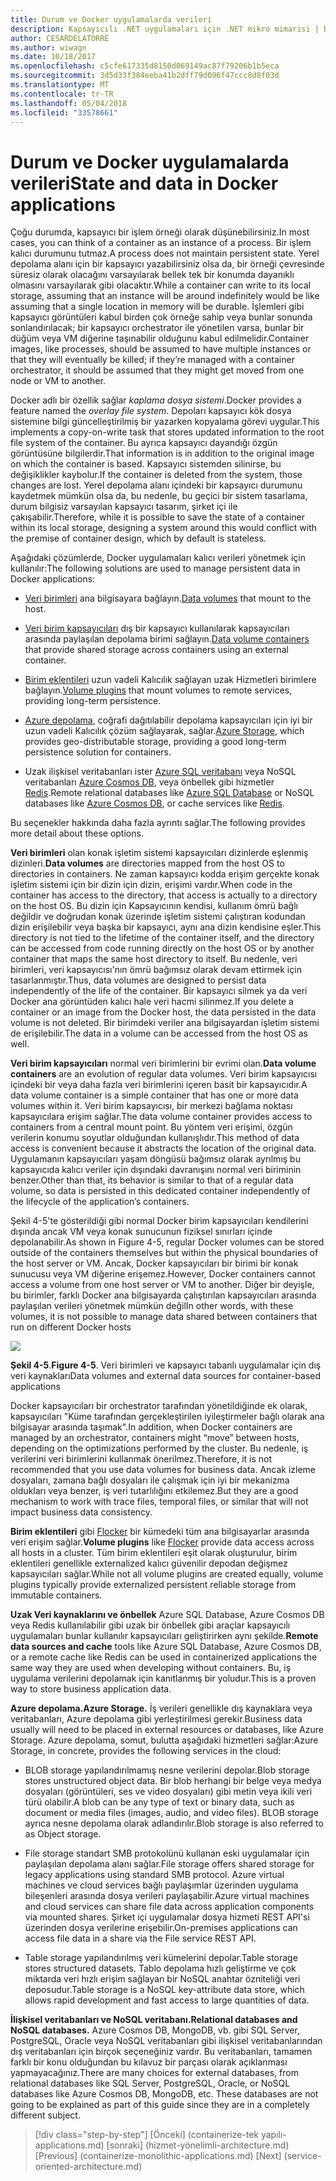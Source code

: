```yaml
---
title: Durum ve Docker uygulamalarda verileri
description: Kapsayıcılı .NET uygulamaları için .NET mikro mimarisi | Durum ve Docker uygulamalarda verileri
author: CESARDELATORRE
ms.author: wiwagn
ms.date: 10/18/2017
ms.openlocfilehash: c5cfe617335d8150d069149ac87f79206b1b5eca
ms.sourcegitcommit: 3d5d33f384eeba41b2dff79d096f47ccc8d8f03d
ms.translationtype: MT
ms.contentlocale: tr-TR
ms.lasthandoff: 05/04/2018
ms.locfileid: "33578661"
---
```

# <a name="state-and-data-in-docker-applications"></a><span data-ttu-id="1a35a-103">Durum ve Docker uygulamalarda verileri</span><span class="sxs-lookup"><span data-stu-id="1a35a-103">State and data in Docker applications</span></span>

<span data-ttu-id="1a35a-104">Çoğu durumda, kapsayıcı bir işlem örneği olarak düşünebilirsiniz.</span><span class="sxs-lookup"><span data-stu-id="1a35a-104">In most cases, you can think of a container as an instance of a process.</span></span> <span data-ttu-id="1a35a-105">Bir işlem kalıcı durumunu tutmaz.</span><span class="sxs-lookup"><span data-stu-id="1a35a-105">A process does not maintain persistent state.</span></span> <span data-ttu-id="1a35a-106">Yerel depolama alanı için bir kapsayıcı yazabilirsiniz olsa da, bir örneği çevresinde süresiz olarak olacağını varsayılarak bellek tek bir konumda dayanıklı olmasını varsayılarak gibi olacaktır.</span><span class="sxs-lookup"><span data-stu-id="1a35a-106">While a container can write to its local storage, assuming that an instance will be around indefinitely would be like assuming that a single location in memory will be durable.</span></span> <span data-ttu-id="1a35a-107">İşlemleri gibi kapsayıcı görüntüleri kabul birden çok örneğe sahip veya bunlar sonunda sonlandırılacak; bir kapsayıcı orchestrator ile yönetilen varsa, bunlar bir düğüm veya VM diğerine taşınabilir olduğunu kabul edilmelidir.</span><span class="sxs-lookup"><span data-stu-id="1a35a-107">Container images, like processes, should be assumed to have multiple instances or that they will eventually be killed; if they’re managed with a container orchestrator, it should be assumed that they might get moved from one node or VM to another.</span></span>

<span data-ttu-id="1a35a-108">Docker adlı bir özellik sağlar *kaplama dosya sistemi*.</span><span class="sxs-lookup"><span data-stu-id="1a35a-108">Docker provides a feature named the *overlay file system*.</span></span> <span data-ttu-id="1a35a-109">Depoları kapsayıcı kök dosya sistemine bilgi güncelleştirilmiş bir yazarken kopyalama görevi uygular.</span><span class="sxs-lookup"><span data-stu-id="1a35a-109">This implements a copy-on-write task that stores updated information to the root file system of the container.</span></span> <span data-ttu-id="1a35a-110">Bu ayrıca kapsayıcı dayandığı özgün görüntüsüne bilgilerdir.</span><span class="sxs-lookup"><span data-stu-id="1a35a-110">That information is in addition to the original image on which the container is based.</span></span> <span data-ttu-id="1a35a-111">Kapsayıcı sistemden silinirse, bu değişiklikler kaybolur.</span><span class="sxs-lookup"><span data-stu-id="1a35a-111">If the container is deleted from the system, those changes are lost.</span></span> <span data-ttu-id="1a35a-112">Yerel depolama alanı içindeki bir kapsayıcı durumunu kaydetmek mümkün olsa da, bu nedenle, bu geçici bir sistem tasarlama, durum bilgisiz varsayılan kapsayıcı tasarım, şirket içi ile çakışabilir.</span><span class="sxs-lookup"><span data-stu-id="1a35a-112">Therefore, while it is possible to save the state of a container within its local storage, designing a system around this would conflict with the premise of container design, which by default is stateless.</span></span>

<span data-ttu-id="1a35a-113">Aşağıdaki çözümlerde, Docker uygulamaları kalıcı verileri yönetmek için kullanılır:</span><span class="sxs-lookup"><span data-stu-id="1a35a-113">The following solutions are used to manage persistent data in Docker applications:</span></span>

-   <span data-ttu-id="1a35a-114">[Veri birimleri](https://docs.docker.com/engine/tutorials/dockervolumes/) ana bilgisayara bağlayın.</span><span class="sxs-lookup"><span data-stu-id="1a35a-114">[Data volumes](https://docs.docker.com/engine/tutorials/dockervolumes/) that mount to the host.</span></span>

-   <span data-ttu-id="1a35a-115">[Veri birim kapsayıcıları](https://docs.docker.com/engine/tutorials/dockervolumes/#creating-and-mounting-a-data-volume-container) dış bir kapsayıcı kullanılarak kapsayıcıları arasında paylaşılan depolama birimi sağlayın.</span><span class="sxs-lookup"><span data-stu-id="1a35a-115">[Data volume containers](https://docs.docker.com/engine/tutorials/dockervolumes/#creating-and-mounting-a-data-volume-container) that provide shared storage across containers using an external container.</span></span>

-   <span data-ttu-id="1a35a-116">[Birim eklentileri](https://docs.docker.com/engine/tutorials/dockervolumes/) uzun vadeli Kalıcılık sağlayan uzak Hizmetleri birimlere bağlayın.</span><span class="sxs-lookup"><span data-stu-id="1a35a-116">[Volume plugins](https://docs.docker.com/engine/tutorials/dockervolumes/) that mount volumes to remote services, providing long-term persistence.</span></span>

-   <span data-ttu-id="1a35a-117">[Azure depolama](https://docs.microsoft.com/azure/storage/), coğrafi dağıtılabilir depolama kapsayıcıları için iyi bir uzun vadeli Kalıcılık çözüm sağlayarak, sağlar.</span><span class="sxs-lookup"><span data-stu-id="1a35a-117">[Azure Storage](https://docs.microsoft.com/azure/storage/), which provides geo-distributable storage, providing a good long-term persistence solution for containers.</span></span>

-   <span data-ttu-id="1a35a-118">Uzak ilişkisel veritabanları ister [Azure SQL veritabanı](https://azure.microsoft.com/services/sql-database/) veya NoSQL veritabanları [Azure Cosmos DB](https://docs.microsoft.com/azure/cosmos-db/introduction), veya önbellek gibi hizmetler [Redis](https://redis.io/).</span><span class="sxs-lookup"><span data-stu-id="1a35a-118">Remote relational databases like [Azure SQL Database](https://azure.microsoft.com/services/sql-database/) or NoSQL databases like [Azure Cosmos DB](https://docs.microsoft.com/azure/cosmos-db/introduction), or cache services like [Redis](https://redis.io/).</span></span>

<span data-ttu-id="1a35a-119">Bu seçenekler hakkında daha fazla ayrıntı sağlar.</span><span class="sxs-lookup"><span data-stu-id="1a35a-119">The following provides more detail about these options.</span></span>

<span data-ttu-id="1a35a-120">**Veri birimleri** olan konak işletim sistemi kapsayıcıları dizinlerde eşlenmiş dizinleri.</span><span class="sxs-lookup"><span data-stu-id="1a35a-120">**Data volumes** are directories mapped from the host OS to directories in containers.</span></span> <span data-ttu-id="1a35a-121">Ne zaman kapsayıcı kodda erişim gerçekte konak işletim sistemi için bir dizin için dizin, erişimi vardır.</span><span class="sxs-lookup"><span data-stu-id="1a35a-121">When code in the container has access to the directory, that access is actually to a directory on the host OS.</span></span> <span data-ttu-id="1a35a-122">Bu dizin için Kapsayıcının kendisi, kullanım ömrü bağlı değildir ve doğrudan konak üzerinde işletim sistemi çalıştıran kodundan dizin erişilebilir veya başka bir kapsayıcı, aynı ana dizin kendisine eşler.</span><span class="sxs-lookup"><span data-stu-id="1a35a-122">This directory is not tied to the lifetime of the container itself, and the directory can be accessed from code running directly on the host OS or by another container that maps the same host directory to itself.</span></span> <span data-ttu-id="1a35a-123">Bu nedenle, veri birimleri, veri kapsayıcısı'nın ömrü bağımsız olarak devam ettirmek için tasarlanmıştır.</span><span class="sxs-lookup"><span data-stu-id="1a35a-123">Thus, data volumes are designed to persist data independently of the life of the container.</span></span> <span data-ttu-id="1a35a-124">Bir kapsayıcı silmek ya da veri Docker ana görüntüden kalıcı hale veri hacmi silinmez.</span><span class="sxs-lookup"><span data-stu-id="1a35a-124">If you delete a container or an image from the Docker host, the data persisted in the data volume is not deleted.</span></span> <span data-ttu-id="1a35a-125">Bir birimdeki veriler ana bilgisayardan işletim sistemi de erişilebilir.</span><span class="sxs-lookup"><span data-stu-id="1a35a-125">The data in a volume can be accessed from the host OS as well.</span></span>

<span data-ttu-id="1a35a-126">**Veri birim kapsayıcıları** normal veri birimlerini bir evrimi olan.</span><span class="sxs-lookup"><span data-stu-id="1a35a-126">**Data volume containers** are an evolution of regular data volumes.</span></span> <span data-ttu-id="1a35a-127">Veri birim kapsayıcısı içindeki bir veya daha fazla veri birimlerini içeren basit bir kapsayıcıdır.</span><span class="sxs-lookup"><span data-stu-id="1a35a-127">A data volume container is a simple container that has one or more data volumes within it.</span></span> <span data-ttu-id="1a35a-128">Veri birim kapsayıcısı, bir merkezi bağlama noktası kapsayıcılara erişim sağlar.</span><span class="sxs-lookup"><span data-stu-id="1a35a-128">The data volume container provides access to containers from a central mount point.</span></span> <span data-ttu-id="1a35a-129">Bu yöntem veri erişimi, özgün verilerin konumu soyutlar olduğundan kullanışlıdır.</span><span class="sxs-lookup"><span data-stu-id="1a35a-129">This method of data access is convenient because it abstracts the location of the original data.</span></span> <span data-ttu-id="1a35a-130">Uygulamanın kapsayıcıları yaşam döngüsü bağımsız olarak ayrılmış bu kapsayıcıda kalıcı veriler için dışındaki davranışını normal veri biriminin benzer.</span><span class="sxs-lookup"><span data-stu-id="1a35a-130">Other than that, its behavior is similar to that of a regular data volume, so data is persisted in this dedicated container independently of the lifecycle of the application’s containers.</span></span>

<span data-ttu-id="1a35a-131">Şekil 4-5'te gösterildiği gibi normal Docker birim kapsayıcıları kendilerini dışında ancak VM veya konak sunucunun fiziksel sınırları içinde depolanabilir.</span><span class="sxs-lookup"><span data-stu-id="1a35a-131">As shown in Figure 4-5, regular Docker volumes can be stored outside of the containers themselves but within the physical boundaries of the host server or VM.</span></span> <span data-ttu-id="1a35a-132">Ancak, Docker kapsayıcıları bir birimi bir konak sunucusu veya VM diğerine erişemez.</span><span class="sxs-lookup"><span data-stu-id="1a35a-132">However, Docker containers cannot access a volume from one host server or VM to another.</span></span> <span data-ttu-id="1a35a-133">Diğer bir deyişle, bu birimler, farklı Docker ana bilgisayarda çalıştırılan kapsayıcıları arasında paylaşılan verileri yönetmek mümkün değil</span><span class="sxs-lookup"><span data-stu-id="1a35a-133">In other words, with these volumes, it is not possible to manage data shared between containers that run on different Docker hosts</span></span>

![](./media/image5.png)

<span data-ttu-id="1a35a-134">**Şekil 4-5**.</span><span class="sxs-lookup"><span data-stu-id="1a35a-134">**Figure 4-5**.</span></span> <span data-ttu-id="1a35a-135">Veri birimleri ve kapsayıcı tabanlı uygulamalar için dış veri kaynakları</span><span class="sxs-lookup"><span data-stu-id="1a35a-135">Data volumes and external data sources for container-based applications</span></span>

<span data-ttu-id="1a35a-136">Docker kapsayıcıları bir orchestrator tarafından yönetildiğinde ek olarak, kapsayıcıları "Küme tarafından gerçekleştirilen iyileştirmeler bağlı olarak ana bilgisayar arasında taşımak".</span><span class="sxs-lookup"><span data-stu-id="1a35a-136">In addition, when Docker containers are managed by an orchestrator, containers might “move” between hosts, depending on the optimizations performed by the cluster.</span></span> <span data-ttu-id="1a35a-137">Bu nedenle, iş verilerini veri birimlerini kullanmak önerilmez.</span><span class="sxs-lookup"><span data-stu-id="1a35a-137">Therefore, it is not recommended that you use data volumes for business data.</span></span> <span data-ttu-id="1a35a-138">Ancak izleme dosyaları, zamana bağlı dosyaları ile çalışmak için iyi bir mekanizma oldukları veya benzer, iş veri tutarlılığını etkilemez.</span><span class="sxs-lookup"><span data-stu-id="1a35a-138">But they are a good mechanism to work with trace files, temporal files, or similar that will not impact business data consistency.</span></span>

<span data-ttu-id="1a35a-139">**Birim eklentileri** gibi [Flocker](https://clusterhq.com/flocker/) bir kümedeki tüm ana bilgisayarlar arasında veri erişim sağlar.</span><span class="sxs-lookup"><span data-stu-id="1a35a-139">**Volume plugins** like [Flocker](https://clusterhq.com/flocker/) provide data access across all hosts in a cluster.</span></span> <span data-ttu-id="1a35a-140">Tüm birim eklentileri eşit olarak oluşturulur, birim eklentileri genellikle externalized kalıcı güvenilir depodan değişmez kapsayıcıları sağlar.</span><span class="sxs-lookup"><span data-stu-id="1a35a-140">While not all volume plugins are created equally, volume plugins typically provide externalized persistent reliable storage from immutable containers.</span></span>

<span data-ttu-id="1a35a-141">**Uzak Veri kaynaklarını ve önbellek** Azure SQL Database, Azure Cosmos DB veya Redis kullanılabilir gibi uzak bir önbellek gibi araçlar kapsayıcılı uygulamaları bunlar kullanılır kapsayıcıları geliştirirken aynı şekilde.</span><span class="sxs-lookup"><span data-stu-id="1a35a-141">**Remote data sources and cache** tools like Azure SQL Database, Azure Cosmos DB, or a remote cache like Redis can be used in containerized applications the same way they are used when developing without containers.</span></span> <span data-ttu-id="1a35a-142">Bu, iş uygulama verilerini depolamak için kanıtlanmış bir yoludur.</span><span class="sxs-lookup"><span data-stu-id="1a35a-142">This is a proven way to store business application data.</span></span>

<span data-ttu-id="1a35a-143">**Azure depolama.**</span><span class="sxs-lookup"><span data-stu-id="1a35a-143">**Azure Storage.**</span></span> <span data-ttu-id="1a35a-144">İş verileri genellikle dış kaynaklara veya veritabanları, Azure depolama gibi yerleştirilmesi gerekir.</span><span class="sxs-lookup"><span data-stu-id="1a35a-144">Business data usually will need to be placed in external resources or databases, like Azure Storage.</span></span> <span data-ttu-id="1a35a-145">Azure depolama, somut, bulutta aşağıdaki hizmetleri sağlar:</span><span class="sxs-lookup"><span data-stu-id="1a35a-145">Azure Storage, in concrete, provides the following services in the cloud:</span></span>

-   <span data-ttu-id="1a35a-146">BLOB storage yapılandırılmamış nesne verilerini depolar.</span><span class="sxs-lookup"><span data-stu-id="1a35a-146">Blob storage stores unstructured object data.</span></span> <span data-ttu-id="1a35a-147">Bir blob herhangi bir belge veya medya dosyaları (görüntüleri, ses ve video dosyaları) gibi metin veya ikili veri türü olabilir.</span><span class="sxs-lookup"><span data-stu-id="1a35a-147">A blob can be any type of text or binary data, such as document or media files (images, audio, and video files).</span></span> <span data-ttu-id="1a35a-148">BLOB storage ayrıca nesne depolama olarak adlandırılır.</span><span class="sxs-lookup"><span data-stu-id="1a35a-148">Blob storage is also referred to as Object storage.</span></span>

-   <span data-ttu-id="1a35a-149">File storage standart SMB protokolünü kullanan eski uygulamalar için paylaşılan depolama alanı sağlar.</span><span class="sxs-lookup"><span data-stu-id="1a35a-149">File storage offers shared storage for legacy applications using standard SMB protocol.</span></span> <span data-ttu-id="1a35a-150">Azure virtual machines ve cloud services bağlı paylaşımlar üzerinden uygulama bileşenleri arasında dosya verileri paylaşabilir.</span><span class="sxs-lookup"><span data-stu-id="1a35a-150">Azure virtual machines and cloud services can share file data across application components via mounted shares.</span></span> <span data-ttu-id="1a35a-151">Şirket içi uygulamalar dosya hizmeti REST API'si üzerinden dosya verilerine erişebilir.</span><span class="sxs-lookup"><span data-stu-id="1a35a-151">On-premises applications can access file data in a share via the File service REST API.</span></span>

-   <span data-ttu-id="1a35a-152">Table storage yapılandırılmış veri kümelerini depolar.</span><span class="sxs-lookup"><span data-stu-id="1a35a-152">Table storage stores structured datasets.</span></span> <span data-ttu-id="1a35a-153">Tablo depolama hızlı geliştirme ve çok miktarda veri hızlı erişim sağlayan bir NoSQL anahtar özniteliği veri deposudur.</span><span class="sxs-lookup"><span data-stu-id="1a35a-153">Table storage is a NoSQL key-attribute data store, which allows rapid development and fast access to large quantities of data.</span></span>

<span data-ttu-id="1a35a-154">**İlişkisel veritabanları ve NoSQL veritabanı.**</span><span class="sxs-lookup"><span data-stu-id="1a35a-154">**Relational databases and NoSQL databases.**</span></span> <span data-ttu-id="1a35a-155">Azure Cosmos DB, MongoDB, vb. gibi SQL Server, PostgreSQL, Oracle veya NoSQL veritabanları gibi ilişkisel veritabanlarından dış veritabanları için birçok seçeneğiniz vardır. Bu veritabanları, tamamen farklı bir konu olduğundan bu kılavuz bir parçası olarak açıklanması yapmayacağınız.</span><span class="sxs-lookup"><span data-stu-id="1a35a-155">There are many choices for external databases, from relational databases like SQL Server, PostgreSQL, Oracle, or NoSQL databases like Azure Cosmos DB, MongoDB, etc. These databases are not going to be explained as part of this guide since they are in a completely different subject.</span></span>


>[!div class="step-by-step"]
<span data-ttu-id="1a35a-156">[Önceki] (containerize-tek yapılı-applications.md) [sonraki] (hizmet-yönelimli-architecture.md)</span><span class="sxs-lookup"><span data-stu-id="1a35a-156">[Previous] (containerize-monolithic-applications.md) [Next] (service-oriented-architecture.md)</span></span>
